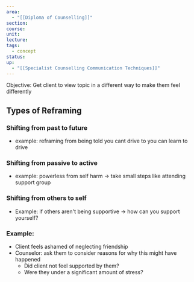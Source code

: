 ```yaml
---
area:
  - "[[Diploma of Counselling]]"
section: 
course: 
unit: 
lecture: 
tags:
  - concept
status: 
up:
  - "[[Specialist Counselling Communication Techniques]]"
---
```

Objective: Get client to view topic in a different way to make them feel differently

## Types of Reframing
### Shifting from past to future
- example: reframing from being told you cant drive to you can learn to drive

### Shifting from passive to active
- example: powerless from self harm -> take small steps like attending support group

### Shifting from others to self
- Example: if others aren't being supportive -> how can you support yourself?

### Example:
- Client feels ashamed of neglecting friendship
- Counselor: ask them to consider reasons for why this might have happened
	- Did client not feel supported by them?
	- Were they under a significant amount of stress?